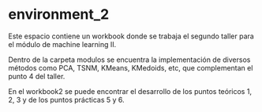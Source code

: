# environment_2

Este espacio contiene un workbook donde se trabaja el segundo taller para el módulo de machine learning II. 

Dentro de la carpeta modulos se encuentra la implementación de diversos métodos como PCA, TSNM, KMeans, KMedoids, etc, que complementan el punto 4 del taller.

En el workbook2 se puede encontrar el desarrollo de los puntos teóricos 1, 2, 3 y de los puntos prácticas 5 y 6.
